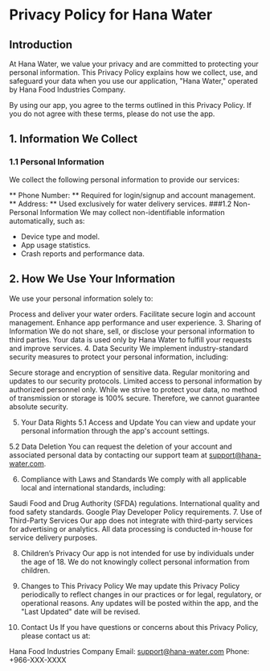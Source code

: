 # Privacy Policy for Hana Water

## Introduction

At Hana Water, we value your privacy and are committed to protecting your personal information. This Privacy Policy explains how we collect, use, and safeguard your data when you use our application, "Hana Water," operated by Hana Food Industries Company.

By using our app, you agree to the terms outlined in this Privacy Policy. If you do not agree with these terms, please do not use the app.

## 1. Information We Collect
### 1.1 Personal Information
We collect the following personal information to provide our services:

** Phone Number: ** Required for login/signup and account management.
** Address: ** Used exclusively for water delivery services.
###1.2 Non-Personal Information
We may collect non-identifiable information automatically, such as:

* Device type and model.
* App usage statistics.
* Crash reports and performance data.
## 2. How We Use Your Information
We use your personal information solely to:

Process and deliver your water orders.
Facilitate secure login and account management.
Enhance app performance and user experience.
3. Sharing of Information
We do not share, sell, or disclose your personal information to third parties.
Your data is used only by Hana Water to fulfill your requests and improve services.
4. Data Security
We implement industry-standard security measures to protect your personal information, including:

Secure storage and encryption of sensitive data.
Regular monitoring and updates to our security protocols.
Limited access to personal information by authorized personnel only.
While we strive to protect your data, no method of transmission or storage is 100% secure. Therefore, we cannot guarantee absolute security.

5. Your Data Rights
5.1 Access and Update
You can view and update your personal information through the app's account settings.

5.2 Data Deletion
You can request the deletion of your account and associated personal data by contacting our support team at support@hana-water.com.

6. Compliance with Laws and Standards
We comply with all applicable local and international standards, including:

Saudi Food and Drug Authority (SFDA) regulations.
International quality and food safety standards.
Google Play Developer Policy requirements.
7. Use of Third-Party Services
Our app does not integrate with third-party services for advertising or analytics. All data processing is conducted in-house for service delivery purposes.

8. Children’s Privacy
Our app is not intended for use by individuals under the age of 18. We do not knowingly collect personal information from children.

9. Changes to This Privacy Policy
We may update this Privacy Policy periodically to reflect changes in our practices or for legal, regulatory, or operational reasons. Any updates will be posted within the app, and the "Last Updated" date will be revised.

10. Contact Us
If you have questions or concerns about this Privacy Policy, please contact us at:

Hana Food Industries Company
Email: support@hana-water.com
Phone: +966-XXX-XXXX


